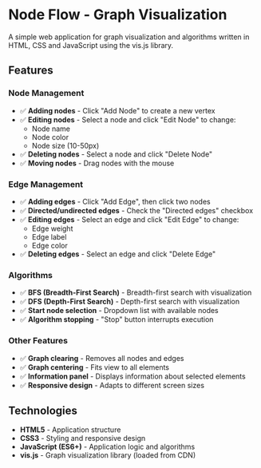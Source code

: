 # Node Flow - Graph Visualization

A simple web application for graph visualization and algorithms written in HTML, CSS and JavaScript using the vis.js library.

## Features

### Node Management

- ✅ **Adding nodes** - Click "Add Node" to create a new vertex
- ✅ **Editing nodes** - Select a node and click "Edit Node" to change:
  - Node name
  - Node color
  - Node size (10-50px)
- ✅ **Deleting nodes** - Select a node and click "Delete Node"
- ✅ **Moving nodes** - Drag nodes with the mouse

### Edge Management

- ✅ **Adding edges** - Click "Add Edge", then click two nodes
- ✅ **Directed/undirected edges** - Check the "Directed edges" checkbox
- ✅ **Editing edges** - Select an edge and click "Edit Edge" to change:
  - Edge weight
  - Edge label
  - Edge color
- ✅ **Deleting edges** - Select an edge and click "Delete Edge"

### Algorithms

- ✅ **BFS (Breadth-First Search)** - Breadth-first search with visualization
- ✅ **DFS (Depth-First Search)** - Depth-first search with visualization
- ✅ **Start node selection** - Dropdown list with available nodes
- ✅ **Algorithm stopping** - "Stop" button interrupts execution

### Other Features

- ✅ **Graph clearing** - Removes all nodes and edges
- ✅ **Graph centering** - Fits view to all elements
- ✅ **Information panel** - Displays information about selected elements
- ✅ **Responsive design** - Adapts to different screen sizes

## Technologies

- **HTML5** - Application structure
- **CSS3** - Styling and responsive design
- **JavaScript (ES6+)** - Application logic and algorithms
- **vis.js** - Graph visualization library (loaded from CDN)
